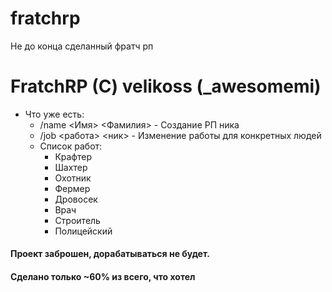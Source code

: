 # fratchrp
Не до конца сделанный фратч рп

# FratchRP (C) velikoss (_awesomemi)
  - Что уже есть: 
    * /name <Имя> <Фамилия> - Создание РП ника 
    * /job <работа> <ник> - Изменение работы для конкретных людей 
    - Список работ: 
      - Крафтер 
      - Шахтер 
      - Охотник
      - Фермер
      - Дровосек
      - Врач
      - Строитель
      - Полицейский
#### Проект заброшен, дорабатываться не будет.
#### Сделано только ~60% из всего, что хотел
